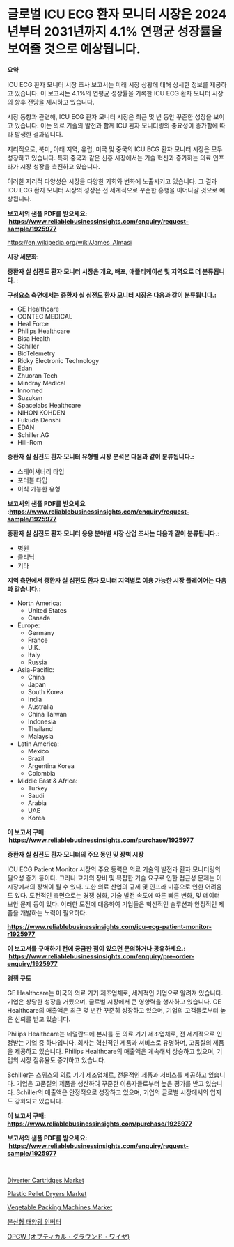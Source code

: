 <p><h1>글로벌 ICU ECG 환자 모니터 시장은 2024년부터 2031년까지 4.1% 연평균 성장률을 보여줄 것으로 예상됩니다.</h1></p><p><strong>요약</strong></p>
<p><p>ICU ECG 환자 모니터 시장 조사 보고서는 미래 시장 상황에 대해 상세한 정보를 제공하고 있습니다. 이 보고서는 4.1%의 연평균 성장률을 기록한 ICU ECG 환자 모니터 시장의 향후 전망을 제시하고 있습니다.</p><p>시장 동향과 관련해, ICU ECG 환자 모니터 시장은 최근 몇 년 동안 꾸준한 성장을 보이고 있습니다. 이는 의료 기술의 발전과 함께 ICU 환자 모니터링의 중요성이 증가함에 따라 발생한 결과입니다.</p><p>지리적으로, 북미, 아태 지역, 유럽, 미국 및 중국의 ICU ECG 환자 모니터 시장은 모두 성장하고 있습니다. 특히 중국과 같은 신흥 시장에서는 기술 혁신과 증가하는 의료 인프라가 시장 성장을 촉진하고 있습니다.</p><p>이러한 지리적 다양성은 시장을 다양한 기회와 변화에 노출시키고 있습니다. 그 결과 ICU ECG 환자 모니터 시장의 성장은 전 세계적으로 꾸준한 흥행을 이어나갈 것으로 예상됩니다.</p></p>
<p><strong>보고서의 샘플 PDF를 받으세요: &nbsp;<a href="https://www.reliablebusinessinsights.com/enquiry/request-sample/1925977">https://www.reliablebusinessinsights.com/enquiry/request-sample/1925977</a></strong></p>
<p><a href="https://en.wikipedia.org/wiki/James_Almasi">https://en.wikipedia.org/wiki/James_Almasi</a></p>
<p><strong>시장 세분화:</strong></p>
<p><strong> 중환자 실 심전도 환자 모니터 시장은 개요, 배포, 애플리케이션 및 지역으로 더 분류됩니다. :</strong></p>
<p><strong>구성요소 측면에서는 중환자 실 심전도 환자 모니터 시장은 다음과 같이 분류됩니다.:</strong></p>
<p><ul><li>GE Healthcare</li><li>CONTEC MEDICAL</li><li>Heal Force</li><li>Philips Healthcare</li><li>Bisa Health</li><li>Schiller</li><li>BioTelemetry</li><li>Ricky Electronic Technology</li><li>Edan</li><li>Zhuoran Tech</li><li>Mindray Medical</li><li>Innomed</li><li>Suzuken</li><li>Spacelabs Healthcare</li><li>NIHON KOHDEN</li><li>Fukuda Denshi</li><li>EDAN</li><li>Schiller AG</li><li>Hill-Rom</li></ul></p>
<p><strong> 중환자 실 심전도 환자 모니터 유형별 시장 분석은 다음과 같이 분류됩니다.:</strong></p>
<p><ul><li>스테이셔너리 타입</li><li>포터블 타입</li><li>이식 가능한 유형</li></ul></p>
<p><strong>보고서의 샘플 PDF를 받으세요 :<a href="https://www.reliablebusinessinsights.com/enquiry/request-sample/1925977">https://www.reliablebusinessinsights.com/enquiry/request-sample/1925977</a></strong></p>
<p><strong> 중환자 실 심전도 환자 모니터 응용 분야별 시장 산업 조사는 다음과 같이 분류됩니다.:</strong></p>
<p><ul><li>병원</li><li>클리닉</li><li>기타</li></ul></p>
<p><strong>지역 측면에서 중환자 실 심전도 환자 모니터 지역별로 이용 가능한 시장 플레이어는 다음과 같습니다.:</strong></p>
<p><ul>
    <li>
        North America:
        <ul>
            <li>United States</li>
            <li>Canada</li>
        </ul>
    </li>
    <li>
        Europe:
        <ul>
            <li>Germany</li>
            <li>France</li>
            <li>U.K.</li>
            <li>Italy</li>
            <li>Russia</li>
        </ul>
    </li>
    <li>
        Asia-Pacific:
        <ul>
            <li>China</li>
            <li>Japan</li>
            <li>South Korea</li>
            <li>India</li>
            <li>Australia</li>
            <li>China Taiwan</li>
            <li>Indonesia</li>
            <li>Thailand</li>
            <li>Malaysia</li>
        </ul>
    </li>
    <li>
        Latin America:
        <ul>
            <li>Mexico</li>
            <li>Brazil</li>
            <li>Argentina Korea</li>
            <li>Colombia</li>
        </ul>
    </li>
    <li>
        Middle East & Africa:
        <ul>
            <li>Turkey</li>
            <li>Saudi</li>
            <li>Arabia</li>
            <li>UAE</li>
            <li>Korea</li>
        </ul>
    </li>
    </ul></p>
<p><strong>이 보고서 구매: &nbsp;<a href="https://www.reliablebusinessinsights.com/purchase/1925977">https://www.reliablebusinessinsights.com/purchase/1925977</a></strong></p>
<p><strong>중환자 실 심전도 환자 모니터의 주요 동인 및 장벽 시장</strong></p>
<p><p>ICU ECG Patient Monitor 시장의 주요 동력은 의료 기술의 발전과 환자 모니터링의 필요성 증가 등이다. 그러나 고가의 장비 및 복잡한 기술 요구로 인한 접근성 문제는 이 시장에서의 장벽이 될 수 있다. 또한 의료 산업의 규제 및 인프라 미흡으로 인한 어려움도 있다. 도전적인 측면으로는 경쟁 심화, 기술 발전 속도에 따른 빠른 변화, 및 데이터 보안 문제 등이 있다. 이러한 도전에 대응하여 기업들은 혁신적인 솔루션과 안정적인 제품을 개발하는 노력이 필요하다.</p></p>
<p><strong><a href="https://www.reliablebusinessinsights.com/icu-ecg-patient-monitor-r1925977">https://www.reliablebusinessinsights.com/icu-ecg-patient-monitor-r1925977</a></strong></p>
<p><strong>이 보고서를 구매하기 전에 궁금한 점이 있으면 문의하거나 공유하세요.: &nbsp;<a href="https://www.reliablebusinessinsights.com/enquiry/pre-order-enquiry/1925977">https://www.reliablebusinessinsights.com/enquiry/pre-order-enquiry/1925977</a></strong></p>
<p><strong>경쟁 구도</strong></p>
<p><p>GE Healthcare는 미국의 의료 기기 제조업체로, 세계적인 기업으로 알려져 있습니다. 기업은 상당한 성장을 거뒀으며, 글로벌 시장에서 큰 영향력을 행사하고 있습니다. GE Healthcare의 매출액은 최근 몇 년간 꾸준히 성장하고 있으며, 기업의 고객들로부터 높은 신뢰를 받고 있습니다.</p><p>Philips Healthcare는 네덜란드에 본사를 둔 의료 기기 제조업체로, 전 세계적으로 인정받는 기업 중 하나입니다. 회사는 혁신적인 제품과 서비스로 유명하며, 고품질의 제품을 제공하고 있습니다. Philips Healthcare의 매출액은 계속해서 상승하고 있으며, 기업의 시장 점유율도 증가하고 있습니다.</p><p>Schiller는 스위스의 의료 기기 제조업체로, 전문적인 제품과 서비스를 제공하고 있습니다. 기업은 고품질의 제품을 생산하여 꾸준한 이용자들로부터 높은 평가를 받고 있습니다. Schiller의 매출액은 안정적으로 성장하고 있으며, 기업의 글로벌 시장에서의 입지도 강화되고 있습니다.</p></p>
<p><strong>이 보고서 구매: &nbsp; <a href="https://www.reliablebusinessinsights.com/purchase/1925977">https://www.reliablebusinessinsights.com/purchase/1925977</a></strong></p>
<p><strong>보고서의 샘플 PDF를 받으세요: &nbsp;<a href="https://www.reliablebusinessinsights.com/enquiry/request-sample/1925977">https://www.reliablebusinessinsights.com/enquiry/request-sample/1925977</a></strong><strong></strong></p>
<p>&nbsp;</p>
<p><p><a href="https://issuu.com/reportprime-2/docs/diverter-cartridges-market-size-2030.pptx">Diverter Cartridges Market</a></p><p><a href="https://issuu.com/reportprime-2/docs/plastic-pellet-dryers-market-size-2030.pptx">Plastic Pellet Dryers Market</a></p><p><a href="https://github.com/nigngrjl95/Market-Research-Report-List-1/blob/main/vegetable-packing-machines-market.md">Vegetable Packing Machines Market</a></p><p><a href="https://github.com/camron674/Market-Research-Report-List-1/blob/main/3364088172673.md">분산형 태양광 인버터</a></p><p><a href="https://github.com/RandallRunte2023/Market-Research-Report-List-1/blob/main/3374347160548.md">OPGW (オプティカル・グラウンド・ワイヤ)</a></p></p>
